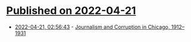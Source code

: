 # [Published on 2022-04-21](index.md)

* [2022-04-21, 02:56:43](https://news.ycombinator.com/item?id=31105610) - [Journalism and Corruption in Chicago, 1912–1931](https://www.cambridge.org/core/journals/historical-journal/article/journalism-and-corruption-in-chicago-19121931/37CDA45C438A3CBFEC93C18E9697EC06)
